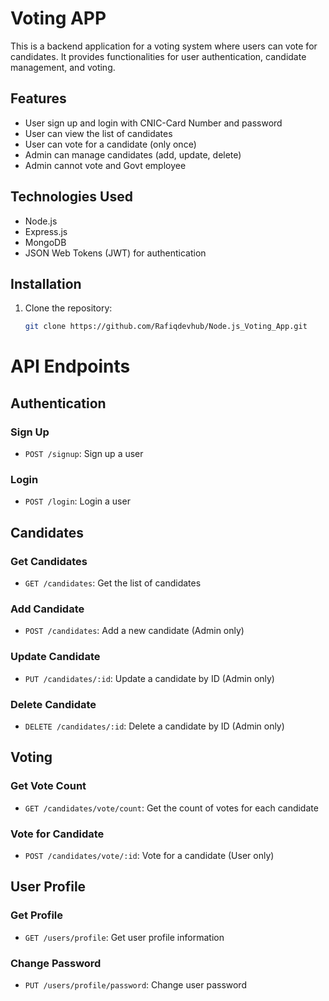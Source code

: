 # Voting APP

This is a backend application for a voting system where users can vote for candidates. It provides functionalities for user authentication, candidate management, and voting.

## Features

- User sign up and login with CNIC-Card Number and password
- User can view the list of candidates
- User can vote for a candidate (only once)
- Admin can manage candidates (add, update, delete)
- Admin cannot vote and Govt employee

## Technologies Used

- Node.js
- Express.js
- MongoDB
- JSON Web Tokens (JWT) for authentication

## Installation

1. Clone the repository:

   ```bash
   git clone https://github.com/Rafiqdevhub/Node.js_Voting_App.git
   ```

# API Endpoints

## Authentication

### Sign Up

- `POST /signup`: Sign up a user

### Login

- `POST /login`: Login a user

## Candidates

### Get Candidates

- `GET /candidates`: Get the list of candidates

### Add Candidate

- `POST /candidates`: Add a new candidate (Admin only)

### Update Candidate

- `PUT /candidates/:id`: Update a candidate by ID (Admin only)

### Delete Candidate

- `DELETE /candidates/:id`: Delete a candidate by ID (Admin only)

## Voting

### Get Vote Count

- `GET /candidates/vote/count`: Get the count of votes for each candidate

### Vote for Candidate

- `POST /candidates/vote/:id`: Vote for a candidate (User only)

## User Profile

### Get Profile

- `GET /users/profile`: Get user profile information

### Change Password

- `PUT /users/profile/password`: Change user password
